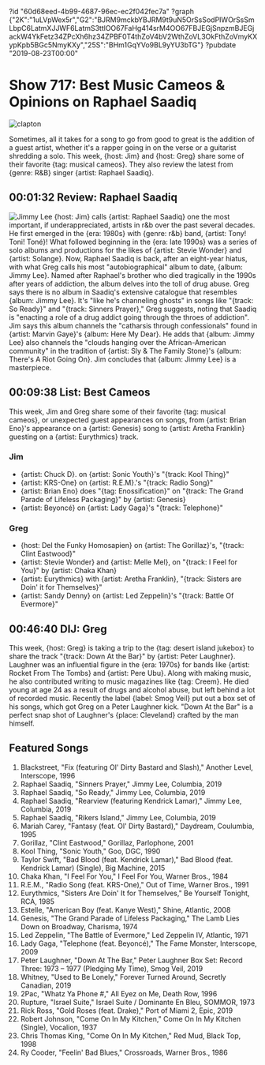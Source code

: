?id "60d68eed-4b99-4687-96ec-ec2f042fec7a"
?graph {"2K":"1uLVpWex5r","G2":"BJRM9mckbYBJRM9t9uN5OrSsSodPIWOrSsSmLbpC6LatmXJJWF6LatmS3ttlOO67FaHg414srM4OO67FBJEGjSnpzmBJEGjackW4YkFetz34ZPcXh6hz34ZPBF0T4thZoV4bV2WthZoVL3OkFthZoVmyKXypKpb5BGc5NmyKXy","25S":"BHm1GqYVo9BL9yYU3bTG"}
?pubdate "2019-08-23T00:00"

# Show 717: Best Music Cameos & Opinions on Raphael Saadiq
![clapton](https://static.soundopinions.org/images/2019/clapton_beatles.jpg)

Sometimes, all it takes for a song to go from good to great is the addition of a guest artist, whether it's a rapper going in on the verse or a guitarist shredding a solo. This week, {host: Jim} and {host: Greg} share some of their favorite {tag: musical cameos}. They also review the latest from {genre: R&B} singer {artist: Raphael Saadiq}.


## 00:01:32 Review: Raphael Saadiq
![Jimmy Lee](https://static.soundopinions.org/assets/717/2K0.jpg)
{host: Jim} calls {artist: Raphael Saadiq} one the most important, if underappreciated, artists in r&b over the past several decades. He first emerged in the {era: 1980s} with {genre: r&b} band, {artist: Tony! Toni! Toné}! What followed beginning in the {era: late 1990s} was a series of solo albums and productions for the likes of {artist: Stevie Wonder} and {artist: Solange}. Now, Raphael Saadiq is back, after an eight-year hiatus, with what Greg calls his most "autobiographical" album to date, {album: Jimmy Lee}. Named after Raphael's brother who died tragically in the 1990s after years of addiction, the album delves into the toll of drug abuse.  Greg says there is no album in Saadiq's extensive catalogue that resembles {album: Jimmy Lee}. It's "like he's channeling ghosts" in songs like "{track: So Ready}" and "{track: Sinners Prayer}," Greg suggests, noting that Saadiq is "enacting a role of a drug addict going through the throes of addiction".  Jim says this album channels the "catharsis through confessionals" found in {artist: Marvin Gaye}'s {album: Here My Dear}. He adds that {album: Jimmy Lee} also channels the "clouds hanging over the African-American community" in the tradition of {artist: Sly & The Family Stone}'s {album: There's A Riot Going On}. Jim concludes that {album: Jimmy Lee} is a masterpiece.

## 00:09:38 List: Best Cameos
This week, Jim and Greg share some of their favorite {tag: musical cameos}, or unexpected guest appearances on songs, from {artist: Brian Eno}'s appearance on a {artist: Genesis} song to {artist: Aretha Franklin} guesting on a {artist: Eurythmics} track.

### Jim
- {artist: Chuck D}. on {artist: Sonic Youth}'s "{track: Kool Thing}"
- {artist: KRS-One} on {artist: R.E.M}.'s "{track: Radio Song}"
- {artist: Brian Eno} does "{tag: Enossification}" on "{track: The Grand Parade of Lifeless Packaging}" by {artist: Genesis}
- {artist: Beyoncé} on {artist: Lady Gaga}'s "{track: Telephone}"

### Greg
- {host: Del the Funky Homosapien} on {artist: The Gorillaz}'s, "{track: Clint Eastwood}"
- {artist: Stevie Wonder} and {artist: Melle Mel}, on "{track: I Feel for You}" by {artist: Chaka Khan}
- {artist: Eurythmics} with {artist: Aretha Franklin}, "{track: Sisters are Doin' it for Themselves}"
- {artist: Sandy Denny} on {artist: Led Zeppelin}'s "{track: Battle Of Evermore}"

## 00:46:40 DIJ: Greg
This week, {host: Greg} is taking a trip to the {tag: desert island jukebox} to share the track "{track: Down At the Bar}" by {artist: Peter Laughner}. Laughner was an influential figure in the {era: 1970s} for bands like {artist: Rocket From The Tombs} and {artist: Pere Ubu}. Along with making music, he also contributed writing to music magazines like {tag: Creem}. He died young at age 24 as a result of drugs and alcohol abuse, but left behind a lot of recorded music. Recently the label {label: Smog Veil} put out a box set of his songs, which got Greg on a Peter Laughner kick. "Down At the Bar" is a perfect snap shot of Laughner's {place: Cleveland} crafted by the man himself.


## Featured Songs
1. Blackstreet, "Fix (featuring Ol' Dirty Bastard and Slash)," Another Level, Interscope, 1996
1. Raphael Saadiq, "Sinners Prayer," Jimmy Lee, Columbia, 2019
1. Raphael Saadiq, "So Ready," Jimmy Lee, Columbia, 2019
1. Raphael Saadiq, "Rearview (featuring Kendrick Lamar)," Jimmy Lee, Columbia, 2019
1. Raphael Saadiq, "Rikers Island," Jimmy Lee, Columbia, 2019
1. Mariah Carey, "Fantasy (feat. Ol' Dirty Bastard)," Daydream, Coulumbia, 1995
1. Gorillaz, "Clint Eastwood," Gorillaz, Parlophone, 2001
1. Kool Thing, "Sonic Youth," Goo, DGC, 1990
1. Taylor Swift, "Bad Blood (feat. Kendrick Lamar)," Bad Blood (feat. Kendrick Lamar) (Single), Big Machine, 2015
1. Chaka Khan, "I Feel For You," I Feel For You, Warner Bros., 1984
1. R.E.M., "Radio Song (feat. KRS-One)," Out of Time, Warner Bros., 1991
1. Eurythmics, "Sisters Are Doin' It for Themselves," Be Yourself Tonight, RCA, 1985
1. Estelle, "American Boy (feat. Kanye West)," Shine, Atlantic, 2008
1. Genesis, "The Grand Parade of Lifeless Packaging," The Lamb Lies Down on Broadway, Charisma, 1974
1. Led Zeppelin, "The Battle of Evermore," Led Zeppelin IV, Atlantic, 1971
1. Lady Gaga, "Telephone (feat. Beyoncé)," The Fame Monster, Interscope, 2009
1. Peter Laughner, "Down At The Bar," Peter Laughner Box Set: Record Three: 1973 – 1977 (Pledging My Time), Smog Veil, 2019
1. Whitney, "Used to Be Lonely," Forever Turned Around, Secretly Canadian, 2019
1. 2Pac, "Whatz Ya Phone #," All Eyez on Me, Death Row, 1996
1. Rupture, "Israel Suite," Israel Suite / Dominante En Bleu, SOMMOR, 1973
1. Rick Ross, "Gold Roses (feat. Drake)," Port of Miami 2, Epic, 2019
1. Robert Johnson, "Come On In My Kitchen," Come On In My Kitchen (Single), Vocalion, 1937
1. Chris Thomas King, "Come On In My Kitchen," Red Mud, Black Top, 1998
1. Ry Cooder, "Feelin' Bad Blues," Crossroads, Warner Bros., 1986
